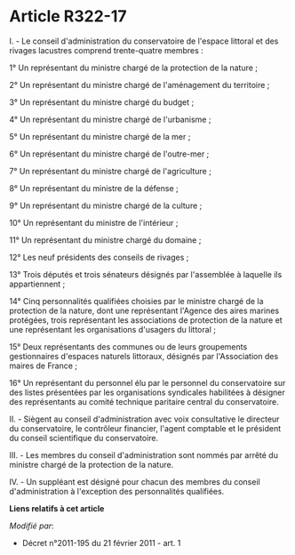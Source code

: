 # Article R322-17

I. - Le conseil d'administration du conservatoire de l'espace littoral et des rivages lacustres comprend trente-quatre
membres :

1° Un représentant  du ministre chargé de la protection de la nature ;

2° Un représentant du ministre chargé de l'aménagement du territoire ;

3° Un représentant du ministre chargé du budget ;

4° Un représentant du ministre chargé de l'urbanisme ;

5° Un représentant du ministre chargé de la mer ;

6° Un représentant du ministre chargé de l'outre-mer ;

7° Un représentant du ministre chargé de l'agriculture ;

8° Un représentant du ministre de la défense ;

9° Un représentant du ministre chargé de la culture ;

10° Un représentant du ministre de l'intérieur ;

11° Un représentant du ministre chargé du domaine ;

12° Les neuf présidents des conseils de rivages ;

13° Trois députés et trois sénateurs désignés par l'assemblée à laquelle ils appartiennent ;

14° Cinq personnalités qualifiées choisies par le ministre chargé de la protection de la nature, dont une représentant
l'Agence des aires marines protégées, trois représentant les associations de protection de la nature et une représentant les
organisations d'usagers du littoral ;

15° Deux représentants des communes ou de leurs groupements gestionnaires d'espaces naturels littoraux, désignés par
l'Association des maires de France ;

16° Un représentant du personnel élu par le personnel du conservatoire sur des listes présentées par les organisations
syndicales habilitées à désigner des représentants au comité technique paritaire central du conservatoire.  

II. - Siègent au conseil d'administration avec voix consultative le directeur du conservatoire, le contrôleur financier,
l'agent comptable et le président du conseil scientifique du conservatoire.

III. - Les membres du conseil d'administration sont nommés par arrêté du ministre chargé de la protection de la nature.

IV. - Un suppléant est désigné pour chacun des membres du conseil d'administration à l'exception des personnalités
qualifiées.

**Liens relatifs à cet article**

_Modifié par_:

  - Décret n°2011-195 du 21 février 2011 - art. 1
